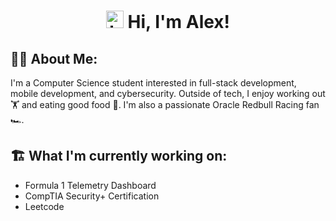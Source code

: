 <h1 align="center"><img src="https://user-images.githubusercontent.com/1303154/88677602-1635ba80-d120-11ea-84d8-d263ba5fc3c0.gif" width="28px" alt="hi"> Hi, I'm Alex!</h1>

<h2 align="left">👨‍💻 About Me:</h2>

I'm a Computer Science student interested in full-stack development, mobile development, and cybersecurity.
Outside of tech, I enjoy working out 🏋️ and eating good food 🍔. I'm also a passionate Oracle Redbull Racing fan 🏎️.

<h2 align="left">🏗️ What I'm currently working on:</h2>

- Formula 1 Telemetry Dashboard
- CompTIA Security+ Certification
- Leetcode













<!--
- 🔭 I’m currently working on ...
- 🌱 I’m currently learning ...
- 👯 I’m looking to collaborate on ...
- 🤔 I’m looking for help with ...
- 💬 Ask me about ...
- 📫 How to reach me: ...
- 😄 Pronouns: ...
- ⚡ Fun fact: ...

--!>
